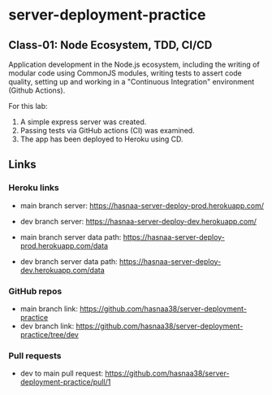 # server-deployment-practice

## Class-01: Node Ecosystem, TDD, CI/CD

Application development in the Node.js ecosystem, including the writing of modular code using CommonJS modules, writing tests to assert code quality, setting up and working in a "Continuous Integration" environment (Github Actions).

For this lab:
1. A simple express server was created.
2. Passing tests via GitHub actions (CI) was examined.
3. The app has been deployed to Heroku using CD.

## Links

### Heroku links

* main branch server: https://hasnaa-server-deploy-prod.herokuapp.com/
* dev branch server: https://hasnaa-server-deploy-dev.herokuapp.com/

* main branch server data path: https://hasnaa-server-deploy-prod.herokuapp.com/data
* dev branch server data path: https://hasnaa-server-deploy-dev.herokuapp.com/data

### GitHub repos

* main branch link: https://github.com/hasnaa38/server-deployment-practice
* dev branch link: https://github.com/hasnaa38/server-deployment-practice/tree/dev

### Pull requests

* dev to main pull request: https://github.com/hasnaa38/server-deployment-practice/pull/1
